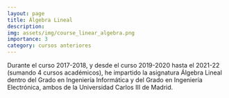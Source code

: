```yaml
---
layout: page
title: Álgebra Lineal
description:
img: assets/img/course_linear_algebra.png
importance: 3
category: cursos anteriores
---
```


Durante el curso 2017-2018, y desde el curso 2019-2020 hasta el 2021-22 (sumando 4 cursos académicos), he impartido la asignatura Álgebra Lineal dentro del Grado en Ingeniería Informática y del Grado en Ingeniería Electrónica, ambos de la Universidad Carlos III de Madrid.
